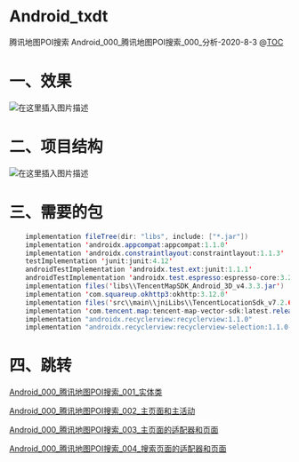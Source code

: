 # Android_txdt
腾讯地图POI搜索
Android_000_腾讯地图POI搜索_000_分析-2020-8-3
@[TOC](目录)
# 一、效果
![在这里插入图片描述](https://img-blog.csdnimg.cn/20200813162655786.png?x-oss-process=image/watermark,type_ZmFuZ3poZW5naGVpdGk,shadow_10,text_aHR0cHM6Ly9ibG9nLmNzZG4ubmV0L3dlaXhpbl80MTA5NjU2OQ==,size_16,color_FFFFFF,t_70#pic_center)

#  二、项目结构
![在这里插入图片描述](https://img-blog.csdnimg.cn/20200813162735603.JPG?x-oss-process=image/watermark,type_ZmFuZ3poZW5naGVpdGk,shadow_10,text_aHR0cHM6Ly9ibG9nLmNzZG4ubmV0L3dlaXhpbl80MTA5NjU2OQ==,size_16,color_FFFFFF,t_70#pic_center)
# 三、需要的包

```java
    implementation fileTree(dir: "libs", include: ["*.jar"])
    implementation 'androidx.appcompat:appcompat:1.1.0'
    implementation 'androidx.constraintlayout:constraintlayout:1.1.3'
    testImplementation 'junit:junit:4.12'
    androidTestImplementation 'androidx.test.ext:junit:1.1.1'
    androidTestImplementation 'androidx.test.espresso:espresso-core:3.2.0'
    implementation files('libs\\TencentMapSDK_Android_3D_v4.3.3.jar')
    implementation 'com.squareup.okhttp3:okhttp:3.12.0'
    implementation files('src\\main\\jniLibs\\TencentLocationSdk_v7.2.6_rdbae62b0_20200322_210334.jar')
    implementation 'com.tencent.map:tencent-map-vector-sdk:latest.release'
    implementation "androidx.recyclerview:recyclerview:1.1.0"
    implementation "androidx.recyclerview:recyclerview-selection:1.1.0-rc01"
```

# 四、跳转
[Android_000_腾讯地图POI搜索_001_实体类](https://duolc.blog.csdn.net/article/details/107983102)

[Android_000_腾讯地图POI搜索_002_主页面和主活动](https://duolc.blog.csdn.net/article/details/107983244)

[Android_000_腾讯地图POI搜索_003_主页面的适配器和页面](https://duolc.blog.csdn.net/article/details/107983586)

[Android_000_腾讯地图POI搜索_004_搜索页面的适配器和页面](https://duolc.blog.csdn.net/article/details/107983755)
